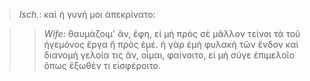 

>  *Isch.*: καὶ ἡ γυνή μοι ἀπεκρίνατο:



>>  *Wife*: θαυμάζοιμ' ἄν, ἔφη, εἰ μὴ πρὸς σὲ μᾶλλον τείνοι τὰ τοῦ ἡγεμόνος ἔργα ἢ πρὸς ἐμέ. ἡ γὰρ ἐμὴ φυλακὴ τῶν ἔνδον καὶ διανομὴ γελοία τις ἄν, οἶμαι, φαίνοιτο, εἰ μὴ σύγε ἐπιμελοῖο ὅπως ἔξωθέν τι εἰσφέροιτο.